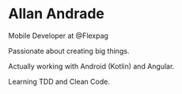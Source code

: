 # Allan Andrade

Mobile Developer at @Flexpag

Passionate about creating big things.

Actually working with Android (Kotlin) and Angular.

Learning TDD and Clean Code.
